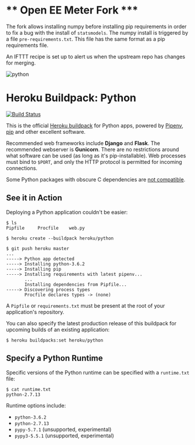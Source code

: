 # ** Open EE Meter Fork ***

The fork allows installing numpy before installing pip requirements in order to fix a bug with the install of `statsmodels`. The numpy install is triggered by a file `pre-requirements.txt`. This file has the same format as a pip requirements file. 

An IFTTT recipe is set up to alert us when the upstream repo has changes for merging.

![python](https://cloud.githubusercontent.com/assets/51578/13712821/b68a42ce-e793-11e5-96b0-d8eb978137ba.png)

# Heroku Buildpack: Python

[![Build Status](https://travis-ci.org/heroku/heroku-buildpack-python.svg?branch=master)](https://travis-ci.org/heroku/heroku-buildpack-python)

This is the official [Heroku buildpack](https://devcenter.heroku.com/articles/buildpacks) for Python apps, powered by [Pipenv](http://docs.pipenv.org/en/latest/), [pip](https://pip.pypa.io/) and other excellent software.

Recommended web frameworks include **Django** and **Flask**. The recommended webserver is **Gunicorn**. There are no restrictions around what software can be used (as long as it's pip-installable). Web processes must bind to `$PORT`, and only the HTTP protocol is permitted for incoming connections.

Some Python packages with obscure C dependencies are [not compatible](https://devcenter.heroku.com/articles/python-c-deps).

See it in Action
----------------

Deploying a Python application couldn't be easier:

    $ ls
    Pipfile		Procfile	web.py

    $ heroku create --buildpack heroku/python

    $ git push heroku master
    ...
    -----> Python app detected
    -----> Installing python-3.6.2
    -----> Installing pip
    -----> Installing requirements with latest pipenv...
           ...
           Installing dependencies from Pipfile...
    -----> Discovering process types
           Procfile declares types -> (none)

A `Pipfile` or `requirements.txt` must be present at the root of your application's repository.

You can also specify the latest production release of this buildpack for upcoming builds of an existing application:

    $ heroku buildpacks:set heroku/python


Specify a Python Runtime
------------------------

Specific versions of the Python runtime can be specified with a `runtime.txt` file:

    $ cat runtime.txt
    python-2.7.13

Runtime options include:

- `python-3.6.2`
- `python-2.7.13`
- `pypy-5.7.1` (unsupported, experimental)
- `pypy3-5.5.1` (unsupported, experimental)
